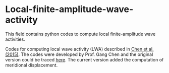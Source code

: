 # Local-finite-amplitude-wave-activity
This field contains python codes to compute local finite-amplitude wave activities. 

Codes for computing local wave activity (LWA) described in [Chen et al. (2015)](https://doi.org/10.1002/2015GL066959). The codes were developed by Prof. Gang Chen and the original version could be traced [here](https://www.gchenpu.com/files/LWA/). The current version added the computation of meridional displacement.
